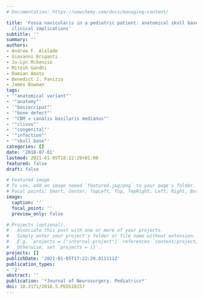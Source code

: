 ```yaml
---
# Documentation: https://wowchemy.com/docs/managing-content/

title: 'Fossa navicularis in a pediatric patient: anatomical skull base variant with
  clinical implications'
subtitle: ''
summary: ''
authors:
- Andrew F. Alalade
- Giovanni Briganti
- Jo-Lyn Mckenzie
- Mitesh Gandhi
- Damian Amato
- Benedict J. Panizza
- James Bowman
tags:
- '"anatomical variant"'
- '"anatomy"'
- '"basiocciput"'
- '"bone defect"'
- '"CBM = canalis basilaris medianus"'
- '"clivus"'
- '"congenital"'
- '"infection"'
- '"skull base"'
categories: []
date: '2018-07-01'
lastmod: 2021-01-05T18:22:29+01:00
featured: false
draft: false

# Featured image
# To use, add an image named `featured.jpg/png` to your page's folder.
# Focal points: Smart, Center, TopLeft, Top, TopRight, Left, Right, BottomLeft, Bottom, BottomRight.
image:
  caption: ''
  focal_point: ''
  preview_only: false

# Projects (optional).
#   Associate this post with one or more of your projects.
#   Simply enter your project's folder or file name without extension.
#   E.g. `projects = ["internal-project"]` references `content/project/deep-learning/index.md`.
#   Otherwise, set `projects = []`.
projects: []
publishDate: '2021-01-05T17:22:29.811111Z'
publication_types:
- '2'
abstract: ''
publication: '*Journal of Neurosurgery. Pediatrics*'
doi: 10.3171/2018.5.PEDS18157
---
```

